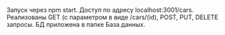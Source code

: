 Запуск через npm start. Доступ по адресу localhost:3001/cars. Реализованы GET (с параметром в виде /cars/(id), POST, PUT, DELETE запросы. БД приложена в папке База данных.
